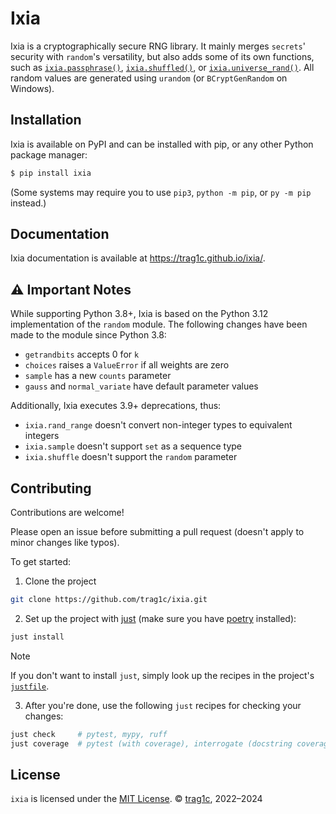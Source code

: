 # Ixia
Ixia is a cryptographically secure RNG library. It mainly merges `secrets`'
security with `random`'s versatility, but also adds some of its own
functions, such as [`ixia.passphrase()`][ixia-passphrase],
[`ixia.shuffled()`][ixia-shuffled],
or [`ixia.universe_rand()`][ixia-universe-rand].
All random values are generated using `urandom` (or `BCryptGenRandom` on Windows).

## Installation
Ixia is available on PyPI and can be installed with pip, or any other Python package manager:
```sh
$ pip install ixia
```
(Some systems may require you to use `pip3`, `python -m pip`, or `py -m pip` instead.)

## Documentation
Ixia documentation is available at https://trag1c.github.io/ixia/.

## ⚠️ Important Notes
While supporting Python 3.8+, Ixia is based on the Python 3.12 implementation
of the `random` module. The following changes have been made to the module
since Python 3.8:
- `getrandbits` accepts 0 for `k`
- `choices` raises a `ValueError` if all weights are zero
- `sample` has a new `counts` parameter
- `gauss` and `normal_variate` have default parameter values

Additionally, Ixia executes 3.9+ deprecations, thus:
- `ixia.rand_range` doesn't convert non-integer types to equivalent integers
- `ixia.sample` doesn't support `set` as a sequence type
- `ixia.shuffle` doesn't support the `random` parameter

## Contributing

Contributions are welcome!

Please open an issue before submitting a pull request
(doesn't apply to minor changes like typos).

To get started:

1. Clone the project
```sh
git clone https://github.com/trag1c/ixia.git
```

2. Set up the project with [just] (make sure you have [poetry] installed):
```sh
just install
```

> [!note]
> If you don't want to install `just`, simply look up the recipes
> in the project's [`justfile`][justfile].

3. After you're done, use the following `just` recipes for checking your changes:
```sh
just check     # pytest, mypy, ruff
just coverage  # pytest (with coverage), interrogate (docstring coverage)
```

## License
`ixia` is licensed under the [MIT License].
© [trag1c], 2022–2024

[MIT License]: https://opensource.org/license/mit/
[trag1c]: https://github.com/trag1c/
[ixia-passphrase]: https://trag1c.github.io/ixia/strings_and_bytes.html#ixiapassphrase
[ixia-shuffled]: https://trag1c.github.io/ixia/sequences.html#ixiashuffled
[ixia-universe-rand]: https://trag1c.github.io/ixia/integers.html#ixiauniverse_rand
[poetry]: https://python-poetry.org/
[just]: https://github.com/casey/just/
[justfile]: https://github.com/trag1c/ixia/blob/main/justfile
